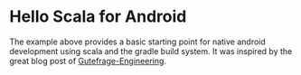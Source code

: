 # Hello Scala for Android

The example above provides a basic starting point for native android development using scala and the gradle build system. It was inspired by the great blog post of [Gutefrage-Engineering](http://engineering.gutefrage.net/2015/01/15/building-an-android-app-using-scala/).

